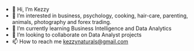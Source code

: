 - 👋 Hi, I’m Kezzy
- 👀 I’m interested in business, psychology, cooking, hair-care, parenting, animals, photography and forex trading.
- 🌱 I’m currently learning Business Intelligence and Data Analytics
- 💞️ I’m looking to collaborate on Data Analyst projects
- 📫 How to reach me kezzynaturals@gmail.com

<!---
kezzynaturals/kezzynaturals is a ✨ special ✨ repository because its `README.md` (this file) appears on your GitHub profile.
You can click the Preview link to take a look at your changes.
--->
